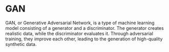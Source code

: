 # GAN
GAN, or Generative Adversarial Network, is a type of machine learning model consisting of a generator and a discriminator. The generator creates realistic data, while the discriminator evaluates it. Through adversarial training, they improve each other, leading to the generation of high-quality synthetic data.
